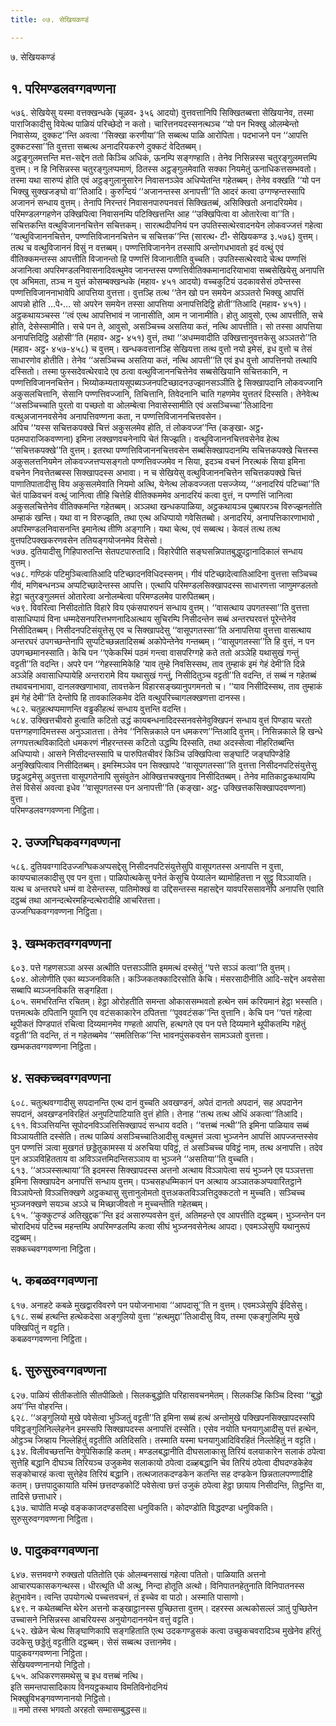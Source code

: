 ```yaml
---
title: ०७. सेखियकण्डं

---
```

७. सेखियकण्डं  


## १. परिमण्डलवग्गवण्णना

५७६. सेखियेसु यस्मा वत्तक्खन्धके (चूळव॰ ३५६ आदयो) वुत्तवत्तानिपि सिक्खितब्बत्ता सेखियानेव, तस्मा पाराजिकादीसु वियेत्थ पाळियं परिच्छेदो न कतो। चारित्तनयदस्सनत्थञ्च ‘‘यो पन भिक्खु ओलम्बेन्तो निवासेय्य, दुक्कट’’न्ति अवत्वा ‘‘सिक्खा करणीया’’ति सब्बत्थ पाळि आरोपिता। पदभाजने पन ‘‘आपत्ति दुक्कटस्सा’’ति वुत्तत्ता सब्बत्थ अनादरियकरणे दुक्कटं वेदितब्बम्।  
अट्ठङ्गुलमत्तन्ति मत्त-सद्देन ततो किञ्चि अधिकं, ऊनम्पि सङ्गण्हाति। तेनेव निसिन्नस्स चतुरङ्गुलमत्तम्पि वुत्तम्। न हि निसिन्नस्स चतुरङ्गुलप्पमाणं, ठितस्स अट्ठङ्गुलमेवाति सक्का नियमेतुं ऊनाधिकत्तसम्भवतो। तस्मा यथा सारुप्पं होति एवं अट्ठङ्गुलानुसारेन निवासनञ्ञेव अधिप्पेतन्ति गहेतब्बम्। तेनेव वक्खति ‘‘यो पन भिक्खु सुक्खजङ्घो वा’’तिआदि। कुरुन्दियं ‘‘अजानन्तस्स अनापत्ती’’ति आदरं कत्वा उग्गण्हन्तस्सापि अजाननं सन्धाय वुत्तम्। तेनापि निरन्तरं निवासनपारुपनवत्तं सिक्खितब्बं, असिक्खितो अनादरियमेव। परिमण्डलग्गहणेन उक्खिपित्वा निवासनम्पि पटिक्खित्तन्ति आह ‘‘उक्खिपित्वा वा ओतारेत्वा वा’’ति।  
सचित्तकन्ति वत्थुविजाननचित्तेन सचित्तकम्। सारत्थदीपनियं पन उपतिस्सत्थेरवादनयेन लोकवज्जत्तं गहेत्वा ‘‘वत्थुविजाननचित्तेन, पण्णत्तिविजाननचित्तेन च सचित्तक’’न्ति (सारत्थ॰ टी॰ सेखियकण्ड ३.५७६) वुत्तम्। तत्थ च वत्थुविजाननं विसुं न वत्तब्बम्। पण्णत्तिविजाननेन तस्सापि अन्तोगधभावतो इदं वत्थुं एवं वीतिक्कमन्तस्स आपत्तीति विजानन्तो हि पण्णत्तिं विजानातीति वुच्चति। उपतिस्सत्थेरवादे चेत्थ पण्णत्तिं अजानित्वा अपरिमण्डलनिवासनादिवत्थुमेव जानन्तस्स पण्णत्तिवीतिक्कमानादरियाभावा सब्बसेखियेसु अनापत्ति एव अभिमता, तञ्च न युत्तं कोसम्बक्खन्धके (महाव॰ ४५१ आदयो) वच्चकुटियं उदकावसेसं ठपेन्तस्स पण्णत्तिविजाननाभावेपि आपत्तिया वुत्तत्ता। वुत्तञ्हि तत्थ ‘‘तेन खो पन समयेन अञ्ञतरो भिक्खु आपत्तिं आपन्नो होति …पे॰… सो अपरेन समयेन तस्सा आपत्तिया अनापत्तिदिट्ठि होती’’तिआदि (महाव॰ ४५१)। अट्ठकथायञ्चस्स ‘‘त्वं एत्थ आपत्तिभावं न जानासीति, आम न जानामीति। होतु आवुसो, एत्थ आपत्तीति, सचे होति, देसेस्सामीति। सचे पन ते, आवुसो, असञ्चिच्च असतिया कतं, नत्थि आपत्तीति। सो तस्सा आपत्तिया अनापत्तिदिट्ठि अहोसी’’ति (महाव॰ अट्ठ॰ ४५१) वुत्तं, तथा ‘‘अधम्मवादीति उक्खित्तानुवत्तकेसु अञ्ञतरो’’ति (महाव॰ अट्ठ॰ ४५७-४५८) च वुत्तम्। खन्धकवत्तानञ्हि सेखियत्ता तत्थ वुत्तो नयो इमेसं, इध वुत्तो च तेसं साधारणोव होतीति। तेनेव ‘‘असञ्चिच्च असतिया कतं, नत्थि आपत्ती’’ति एवं इध वुत्तो आपत्तिनयो तत्थापि दस्सितो। तस्मा फुस्सदेवत्थेरवादे एव ठत्वा वत्थुविजाननचित्तेनेव सब्बसेखियानि सचित्तकानि, न पण्णत्तिविजाननचित्तेन। भिय्योकम्यतायसूपब्यञ्जनपटिच्छादनउज्झानसञ्ञीति द्वे सिक्खापदानि लोकवज्जानि अकुसलचित्तानि, सेसानि पण्णत्तिवज्जानि, तिचित्तानि, तिवेदनानि चाति गहणमेव युत्ततरं दिस्सति। तेनेवेत्थ ‘‘असञ्चिच्चाति पुरतो वा पच्छतो वा ओलम्बेत्वा निवासेस्सामीति एवं असञ्चिच्चा’’तिआदिना वत्थुअजाननवसेनेव अनापत्तिवण्णना कता, न पण्णत्तिविजाननचित्तवसेन।  
अपिच ‘‘यस्स सचित्तकपक्खे चित्तं अकुसलमेव होति, तं लोकवज्ज’’न्ति (कङ्खा॰ अट्ठ॰ पठमपाराजिकवण्णना) इमिना लक्खणवचनेनापि चेतं सिज्झति। वत्थुविजाननचित्तवसेनेव हेत्थ ‘‘सचित्तकपक्खे’’ति वुत्तम्। इतरथा पण्णत्तिविजाननचित्तवसेन सब्बसिक्खापदानम्पि सचित्तकपक्खे चित्तस्स अकुसलत्तनियमेन लोकवज्जत्तप्पसङ्गतो पण्णत्तिवज्जमेव न सिया, इदञ्च वचनं निरत्थकं सिया इमिना वचनेन निवत्तेतब्बस्स सिक्खापदस्स अभावा। न च सेखियेसु वत्थुविजाननचित्तेन सचित्तकपक्खे चित्तं पाणातिपातादीसु विय अकुसलमेवाति नियमो अत्थि, येनेत्थ लोकवज्जता पसज्जेय्य, ‘‘अनादरियं पटिच्चा’’ति चेतं पाळिवचनं वत्थुं जानित्वा तीहि चित्तेहि वीतिक्कममेव अनादरियं कत्वा वुत्तं, न पण्णत्तिं जानित्वा अकुसलचित्तेनेव वीतिक्कमन्ति गहेतब्बम्। अञ्ञथा खन्धकपाळिया, अट्ठकथायञ्च पुब्बापरञ्च विरुज्झनतोति अम्हाकं खन्ति। यथा वा न विरुज्झति, तथा एत्थ अधिप्पायो गवेसितब्बो। अनादरियं, अनापत्तिकारणाभावो , अपरिमण्डलनिवासनन्ति इमानेत्थ तीणि अङ्गानि। यथा चेत्थ, एवं सब्बत्थ। केवलं तत्थ तत्थ वुत्तपटिपक्खकरणवसेन ततियङ्गयोजनमेव विसेसो।  
५७७. दुतियादीसु गिहिपारुतन्ति सेतपटपारुतादि। विहारेपीति सङ्घसन्निपातबुद्धुपट्ठानादिकालं सन्धाय वुत्तम्।  
५७८. गण्ठिकं पटिमुञ्चित्वातिआदि पटिच्छादनविधिदस्सनम्। गीवं पटिच्छादेत्वातिआदिना वुत्तत्ता सञ्चिच्च गीवं, मणिबन्धनञ्च अप्पटिच्छादेन्तस्स आपत्ति। एत्थापि परिमण्डलसिक्खापदस्स साधारणत्ता जाणुमण्डलतो हेट्ठा चतुरङ्गुलमत्तं ओतारेत्वा अनोलम्बेत्वा परिमण्डलमेव पारुपितब्बम्।  
५७९. विवरित्वा निसीदतोति विहारे विय एकंसपारुपनं सन्धाय वुत्तम्। ‘‘वासत्थाय उपगतस्सा’’ति वुत्तत्ता वासाधिप्पायं विना धम्मदेसनपरित्तभणनादिअत्थाय सुचिरम्पि निसीदन्तेन सब्बं अन्तरघरवत्तं पूरेन्तेनेव निसीदितब्बम्। निसीदनपटिसंयुत्तेसु एव च सिक्खापदेसु ‘‘वासूपगतस्सा’’ति अनापत्तिया वुत्तत्ता वासत्थाय अन्तरघरं उपगच्छन्तेनापि सुप्पटिच्छन्नतादिसब्बं अकोपेन्तेनेव गन्तब्बम्। ‘‘वासूपगतस्सा’’ति हि वुत्तं, न पन उपगच्छमानस्साति। केचि पन ‘‘एकेकस्मिं पठमं गन्त्वा वासपरिग्गहे कते ततो अञ्ञेहि यथासुखं गन्तुं वट्टती’’ति वदन्ति। अपरे पन ‘‘गेहस्सामिकेहि ‘याव तुम्हे निवसिस्सथ, ताव तुम्हाकं इमं गेहं देमी’ति दिन्ने अञ्ञेहि अवासाधिप्पायेहि अन्तरारामे विय यथासुखं गन्तुं, निसीदितुञ्च वट्टती’’ति वदन्ति, तं सब्बं न गहेतब्बं तथावचनाभावा, दानलक्खणाभावा, तावत्तकेन विहारसङ्ख्यानुपगमनतो च। ‘‘याव निसीदिस्सथ, ताव तुम्हाकं इमं गेहं देमी’’ति देन्तोपि हि तावकालिकमेव देति वत्थुपरिच्चागलक्खणत्ता दानस्स।  
५८२. चतुहत्थप्पमाणन्ति वड्ढकीहत्थं सन्धाय वुत्तन्ति वदन्ति।  
५८४. उक्खित्तचीवरो हुत्वाति कटितो उद्धं कायबन्धनादिदस्सनवसेनेवुक्खिपनं सन्धाय वुत्तं पिण्डाय चरतो पत्तग्गहणादिमत्तस्स अनुञ्ञातत्ता। तेनेव ‘‘निसिन्नकाले पन धमकरण’’न्तिआदि वुत्तम्। निसिन्नकाले हि खन्धे लग्गपत्तत्थविकादितो धमकरणं नीहरन्तस्स कटितो उद्धम्पि दिस्सति, तथा अदस्सेत्वा नीहरितब्बन्ति अधिप्पायो। आसने निसीदन्तस्सापि च पारुपितचीवरं किञ्चि उक्खिपित्वा सङ्घाटिं जङ्घपिण्डेहि अनुक्खिपित्वाव निसीदितब्बम्। इमस्मिञ्ञेव पन सिक्खापदे ‘‘वासूपगतस्सा’’ति वुत्तत्ता निसीदनपटिसंयुत्तेसु छट्ठअट्ठमेसु अवुत्तत्ता वासूपगतेनापि सुसंवुतेन ओक्खित्तचक्खुनाव निसीदितब्बम्। तेनेव मातिकाट्ठकथायम्पि तेसं विसेसं अवत्वा इधेव ‘‘वासूपगतस्स पन अनापत्ती’’ति (कङ्खा॰ अट्ठ॰ उक्खित्तकसिक्खापदवण्णना) वुत्ता।  
परिमण्डलवग्गवण्णना निट्ठिता।  


## २. उज्जग्घिकवग्गवण्णना

५८६. दुतियवग्गादिउज्जग्घिकअप्पसद्देसु निसीदनपटिसंयुत्तेसुपि वासूपगतस्स अनापत्ति न वुत्ता, कायप्पचालकादीसु एव पन वुत्ता। पाळिपोत्थकेसु पनेतं केसुचि पेय्यालेन ब्यामोहितत्ता न सुट्ठु विञ्ञायति। यत्थ च अन्तरघरे धम्मं वा देसेन्तस्स, पातिमोक्खं वा उद्दिसन्तस्स महासद्देन यावपरिससावनेपि अनापत्ति एवाति दट्ठब्बं तथा आनन्दत्थेरमहिन्दत्थेरादीहि आचरितत्ता।  
उज्जग्घिकवग्गवण्णना निट्ठिता।  


## ३. खम्भकतवग्गवण्णना

६०३. पत्ते गहणसञ्ञा अस्स अत्थीति पत्तसञ्ञीति इममत्थं दस्सेतुं ‘‘पत्ते सञ्ञं कत्वा’’ति वुत्तम्।  
६०४. ओलोणीति एका ब्यञ्जनविकति। कञ्जिकतक्कादिरसोति केचि। मंसरसादीनीति आदि-सद्देन अवसेसा सब्बापि ब्यञ्जनविकति सङ्गहिता।  
६०५. समभरितन्ति रचितम्। हेट्ठा ओरोहतीति समन्ता ओकाससम्भवतो हत्थेन समं करियमानं हेट्ठा भस्सति। पत्तमत्थके ठपितानि पूवानि एव वटंसकाकारेन ठपितत्ता ‘‘पूववटंसक’’न्ति वुत्तानि। केचि पन ‘‘पत्तं गहेत्वा थूपीकतं पिण्डपातं रचित्वा दिय्यमानमेव गण्हतो आपत्ति, हत्थगते एव पन पत्ते दिय्यमाने थूपीकतम्पि गहेतुं वट्टती’’ति वदन्ति, तं न गहेतब्बमेव ‘‘समतित्तिक’’न्ति भावनपुंसकवसेन सामञ्ञतो वुत्तत्ता।  
खम्भकतवग्गवण्णना निट्ठिता।  


## ४. सक्कच्चवग्गवण्णना

६०८. चतुत्थवग्गादीसु सपदानन्ति एत्थ दानं वुच्चति अवखण्डनं, अपेतं दानतो अपदानं, सह अपदानेन सपदानं, अवखण्डनविरहितं अनुपटिपाटियाति वुत्तं होति। तेनाह ‘‘तत्थ तत्थ ओधिं अकत्वा’’तिआदि।  
६११. विञ्ञत्तियन्ति सूपोदनविञ्ञत्तिसिक्खापदं सन्धाय वदति। ‘‘वत्तब्बं नत्थी’’ति इमिना पाळियाव सब्बं विञ्ञायतीति दस्सेति। तत्थ पाळियं असञ्चिच्चातिआदीसु वत्थुमत्तं ञत्वा भुञ्जनेन आपत्तिं आपज्जन्तस्सेव पुन पण्णत्तिं ञत्वा मुखगतं छड्डेतुकामस्स यं अरुचिया पविट्ठं, तं असञ्चिच्च पविट्ठं नाम, तत्थ अनापत्ति। तदेव पुन अञ्ञविहितताय वा अविञ्ञत्तमिदन्तिसञ्ञाय वा भुञ्जने ‘‘असतिया’’ति वुच्चति।  
६१३. ‘‘अञ्ञस्सत्थाया’’ति इदमस्स सिक्खापदस्स अत्तनो अत्थाय विञ्ञापेत्वा सयं भुञ्जने एव पञ्ञत्तत्ता इमिना सिक्खापदेन अनापत्तिं सन्धाय वुत्तम्। पञ्चसहधम्मिकानं पन अत्थाय अञ्ञातकअप्पवारितट्ठाने विञ्ञापेन्तो विञ्ञत्तिक्खणे अट्ठकथासु सुत्तानुलोमतो वुत्तअकतविञ्ञत्तिदुक्कटतो न मुच्चति। सञ्चिच्च भुञ्जनक्खणे सयञ्च अञ्ञे च मिच्छाजीवतो न मुच्चन्तीति गहेतब्बम्।  
६१५. ‘‘कुक्कुटण्डं अतिखुद्दक’’न्ति इदं असारुप्पवसेन वुत्तं, अतिमहन्ते एव आपत्तीति दट्ठब्बम्। भुञ्जन्तेन पन चोरादिभयं पटिच्च महन्तम्पि अपरिमण्डलम्पि कत्वा सीघं भुञ्जनवसेनेत्थ आपदा। एवमञ्ञेसुपि यथानुरूपं दट्ठब्बम्।  
सक्कच्चवग्गवण्णना निट्ठिता।  


## ५. कबळवग्गवण्णना

६१७. अनाहटे कबळे मुखद्वारविवरणे पन पयोजनाभावा ‘‘आपदासू’’ति न वुत्तम्। एवमञ्ञेसुपि ईदिसेसु।  
६१८. सब्बं हत्थन्ति हत्थेकदेसा अङ्गुलियो वुत्ता ‘‘हत्थमुद्दा’’तिआदीसु विय, तस्मा एकङ्गुलिम्पि मुखे पक्खिपितुं न वट्टति।  
कबळवग्गवण्णना निट्ठिता।  


## ६. सुरुसुरुवग्गवण्णना

६२७. पाळियं सीतीकतोति सीतपीळितो। सिलकबुद्धोति परिहासवचनमेतम्। सिलकञ्हि किञ्चि दिस्वा ‘‘बुद्धो अय’’न्ति वोहरन्ति।  
६२८. ‘‘अङ्गुलियो मुखे पवेसेत्वा भुञ्जितुं वट्टती’’ति इमिना सब्बं हत्थं अन्तोमुखे पक्खिपनसिक्खापदस्सपि पविट्ठङ्गुलिनिल्लेहनेन इमस्सपि सिक्खापदस्स अनापत्तिं दस्सेति। एसेव नयोति घनयागुआदीसु पत्तं हत्थेन, ओट्ठञ्च जिव्हाय निल्लेहितुं वट्टतीति अतिदिसति। तस्माति यस्मा घनयागुआदिविरहितं निल्लेहितुं न वट्टति।  
६३४. विलीवच्छत्तन्ति वेणुपेसिकाहि कतम्। मण्डलबद्धानीति दीघसलाकासु तिरियं वलयाकारेन सलाकं ठपेत्वा सुत्तेहि बद्धानि दीघञ्च तिरियञ्च उजुकमेव सलाकायो ठपेत्वा दळ्हबद्धानि चेव तिरियं ठपेत्वा दीघदण्डकेहेव सङ्कोचारहं कत्वा सुत्तेहेव तिरियं बद्धानि। तत्थजातकदण्डकेन कतन्ति सह दण्डकेन छिन्नतालपण्णादीहि कतम्। छत्तपादुकायाति यस्मिं छत्तदण्डकोटिं पवेसेत्वा छत्तं उजुकं ठपेत्वा हेट्ठा छायाय निसीदन्ति, तिट्ठन्ति वा, तादिसे छत्ताधारे।  
६३७. चापोति मज्झे वङ्ककाजदण्डसदिसा धनुविकति। कोदण्डोति विद्धदण्डा धनुविकति।  
सुरुसुरुवग्गवण्णना निट्ठिता।  


## ७. पादुकवग्गवण्णना

६४७. सत्तमवग्गे रुक्खतो पतितोति एकं ओलम्बनसाखं गहेत्वा पतितो। पाळियाति अत्तनो आचारप्पकासकगन्थस्स। धीरत्थूति धी अत्थु, निन्दा होतूति अत्थो। विनिपातनहेतुनाति विनिपातनस्स हेतुभावेन। त्वन्ति उपयोगत्थे पच्चत्तवचनं, तं इच्चेव वा पाठो। अस्माति पासाणो।  
६४९. न कथेतब्बन्ति थेरेन अत्तनो कङ्खाट्ठानस्स पुच्छितत्ता वुत्तम्। दहरस्स अत्थकोसल्लं ञातुं पुच्छितेन उच्चासने निसिन्नस्स आचरियस्स अनुयोगदाननयेन वत्तुं वट्टति।  
६५२. खेळेन चेत्थ सिङ्घाणिकापि सङ्गहिताति एत्थ उदकगण्डुसकं कत्वा उच्छुकचवरादिञ्च मुखेनेव हरितुं उदकेसु छड्डेतुं वट्टतीति दट्ठब्बम्। सेसं सब्बत्थ उत्तानमेव।  
पादुकवग्गवण्णना निट्ठिता।  
सेखियवण्णनानयो निट्ठितो।  
६५५. अधिकरणसमथेसु च इध वत्तब्बं नत्थि।  
इति समन्तपासादिकाय विनयट्ठकथाय विमतिविनोदनियं  
भिक्खुविभङ्गवण्णनानयो निट्ठितो।  
॥ नमो तस्स भगवतो अरहतो सम्मासम्बुद्धस्स॥  